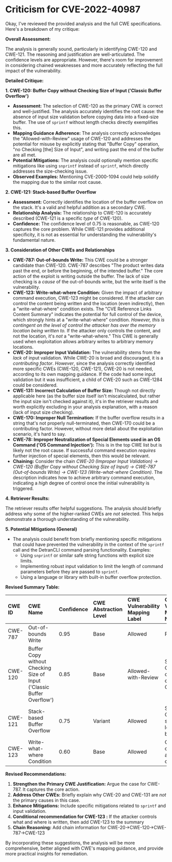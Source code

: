 # Criticism for CVE-2022-40987

Okay, I've reviewed the provided analysis and the full CWE specifications. Here's a breakdown of my critique:

**Overall Assessment:**

The analysis is generally sound, particularly in identifying CWE-120 and CWE-121. The reasoning and justification are well-articulated. The confidence levels are appropriate. However, there's room for improvement in considering chained weaknesses and more accurately reflecting the full impact of the vulnerability.

**Detailed Critique:**

**1. CWE-120: Buffer Copy without Checking Size of Input ('Classic Buffer Overflow')**

*   **Assessment:** The selection of CWE-120 as the primary CWE is correct and well-justified. The analysis accurately identifies the root cause: the absence of input size validation before copying data into a fixed-size buffer. The use of `sprintf` without length checks directly exemplifies this.
*   **Mapping Guidance Adherence:** The analysis correctly acknowledges the "Allowed-with-Review" usage of CWE-120 and addresses the potential for misuse by explicitly stating that "Buffer Copy" operation, "no Checking [the] Size of Input", and writing past the end of the buffer are all met.
*   **Potential Mitigations:** The analysis could optionally mention specific mitigations like using `snprintf` instead of `sprintf`, which directly addresses the size-checking issue.
*   **Observed Examples:** Mentioning CVE-2000-1094 could help solidify the mapping due to the similar root cause.

**2. CWE-121: Stack-based Buffer Overflow**

*   **Assessment:** Correctly identifies the location of the buffer overflow on the stack. It's a valid and helpful addition as a secondary CWE.
*   **Relationship Analysis:** The relationship to CWE-120 is accurately described (CWE-121 is a specific *type* of CWE-120).
*   **Confidence:** The confidence level of 0.75 is reasonable, as CWE-120 captures the core problem. While CWE-121 provides additional specificity, it is not as essential for understanding the vulnerability's fundamental nature.

**3. Consideration of Other CWEs and Relationships**

*   **CWE-787: Out-of-bounds Write:** This CWE could be a stronger candidate than CWE-120.  CWE-787 describes "The product writes data past the end, or before the beginning, of the intended buffer."  The core action of the exploit is writing outside the buffer.  The lack of size checking is a *cause* of the out-of-bounds write, but the write itself is the vulnerability.
*   **CWE-123: Write-what-where Condition:** Given the impact of arbitrary command execution, CWE-123 might be considered. If the attacker can control the content being written and the location (even indirectly), then a "write-what-where" condition exists. The "CVE Reference Links Content Summary" indicates the potential for full control of the device, which strongly hints at a "write-what-where" condition. *However, this is contingent on the level of control the attacker has over the memory location being written to.* If the attacker only controls the content, and not the location, it's *not* a "write-what-where." This CWE is generally used when exploitation allows arbitrary writes to arbitrary memory locations.
*   **CWE-20: Improper Input Validation:** The vulnerability stems from the *lack* of input validation. While CWE-20 is broad and discouraged, it is a *contributing factor*. *However*, since the analysis correctly identified more specific CWEs (CWE-120, CWE-121), CWE-20 is not needed, according to its own mapping guidance. If the code had some input validation but it was insufficient, a child of CWE-20 such as CWE-1284 could be considered.
*   **CWE-131: Incorrect Calculation of Buffer Size:** Though not directly applicable here (as the buffer size itself isn't miscalculated, but rather the input size isn't checked against it), it's in the retriever results and worth explicitly excluding in your analysis explanation, with a reason (lack of input size checking).
*   **CWE-170: Improper Null Termination:** If the buffer overflow results in a string that's not properly null-terminated, then CWE-170 could be a contributing factor. However, without more detail about the exploitation scenario, it's hard to say.
*   **CWE-78: Improper Neutralization of Special Elements used in an OS Command ('OS Command Injection'):** This is in the top CWE list but is likely not the root cause. If successful command execution *requires* further injection of special elements, then this would be relevant.
*    **Chaining:** Consider the chain *CWE-20 (Improper Input Validation) -> CWE-120 (Buffer Copy without Checking Size of Input) -> CWE-787 (Out-of-bounds Write) -> CWE-123 (Write-what-where Condition)*. The description indicates how to achieve arbitrary command execution, indicating a *high* degree of control once the initial vulnerability is triggered.

**4. Retriever Results:**

The retriever results offer helpful suggestions. The analysis should briefly address why some of the higher-ranked CWEs are *not* selected. This helps demonstrate a thorough understanding of the vulnerability.

**5. Potential Mitigations (General)**

*   The analysis could benefit from briefly mentioning specific mitigations that could have prevented the vulnerability in the context of the `sprintf` call and the DetranCLI command parsing functionality. Examples:
    *   Using `snprintf` or similar safe string functions with explicit size limits.
    *   Implementing robust input validation to limit the length of command parameters before they are passed to `sprintf`.
    *   Using a language or library with built-in buffer overflow protection.

**Revised Summary Table:**

| CWE ID  | CWE Name                                                              | Confidence | CWE Abstraction Level | CWE Vulnerability Mapping Label | CWE-Vulnerability Mapping Notes                                                                                               |
| :------ | :--------------------------------------------------------------------- | :--------- | :---------------------- | :-------------------------------- | :---------------------------------------------------------------------------------------------------------------------------- |
| CWE-787 | Out-of-bounds Write | 0.95 | Base | Allowed | Primary CWE                                                                               |
| CWE-120 | Buffer Copy without Checking Size of Input ('Classic Buffer Overflow') | 0.85       | Base                    | Allowed-with-Review                   | Secondary CWE, contributing cause of CWE-787                                                                                |
| CWE-121 | Stack-based Buffer Overflow                                          | 0.75       | Variant                  | Allowed                             | Secondary CWE, specifies location of buffer.                                                                                |
| CWE-123 | Write-what-where Condition | 0.60 | Base | Allowed | Contingent on level of attacker control |

**Revised Recommendations:**

1.  **Strengthen the Primary CWE Justification:** Argue the case for CWE-787. It captures the core action.
2.  **Address Other CWEs:** Briefly explain why CWE-20 and CWE-131 are *not* the primary causes in this case.
3.  **Enhance Mitigations:** Include specific mitigations related to `sprintf` and input validation.
4.  **Conditional recommendation for CWE-123 :** If the attacker controls what and where is written, then add CWE-123 to the summary
5.  **Chain Reasoning:** Add chain information for CWE-20->CWE-120->CWE-787->CWE-123

By incorporating these suggestions, the analysis will be more comprehensive, better aligned with CWE's mapping guidance, and provide more practical insights for remediation.